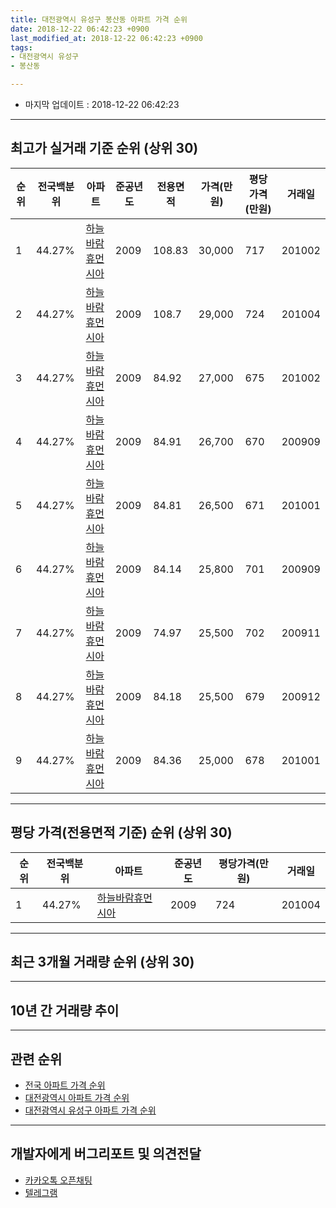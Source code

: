 ```yaml
---
title: 대전광역시 유성구 봉산동 아파트 가격 순위
date: 2018-12-22 06:42:23 +0900
last_modified_at: 2018-12-22 06:42:23 +0900
tags:
- 대전광역시 유성구
- 봉산동

---
```


* 마지막 업데이트 : 2018-12-22 06:42:23

---

## 최고가 실거래 기준 순위 (상위 30)


|순위|전국백분위|아파트|준공년도|전용면적|가격(만원)|평당가격(만원)|거래일|
|---|---|---|---|---|---|---|---|
|1|44.27%|[하늘바람휴먼시아](https://search.naver.com/search.naver?query=%EB%8C%80%EC%A0%84%EA%B4%91%EC%97%AD%EC%8B%9C+%EC%9C%A0%EC%84%B1%EA%B5%AC+%EB%B4%89%EC%82%B0%EB%8F%99+%ED%95%98%EB%8A%98%EB%B0%94%EB%9E%8C%ED%9C%B4%EB%A8%BC%EC%8B%9C%EC%95%84)|2009|108.83|30,000|717|201002|
|2|44.27%|[하늘바람휴먼시아](https://search.naver.com/search.naver?query=%EB%8C%80%EC%A0%84%EA%B4%91%EC%97%AD%EC%8B%9C+%EC%9C%A0%EC%84%B1%EA%B5%AC+%EB%B4%89%EC%82%B0%EB%8F%99+%ED%95%98%EB%8A%98%EB%B0%94%EB%9E%8C%ED%9C%B4%EB%A8%BC%EC%8B%9C%EC%95%84)|2009|108.7|29,000|724|201004|
|3|44.27%|[하늘바람휴먼시아](https://search.naver.com/search.naver?query=%EB%8C%80%EC%A0%84%EA%B4%91%EC%97%AD%EC%8B%9C+%EC%9C%A0%EC%84%B1%EA%B5%AC+%EB%B4%89%EC%82%B0%EB%8F%99+%ED%95%98%EB%8A%98%EB%B0%94%EB%9E%8C%ED%9C%B4%EB%A8%BC%EC%8B%9C%EC%95%84)|2009|84.92|27,000|675|201002|
|4|44.27%|[하늘바람휴먼시아](https://search.naver.com/search.naver?query=%EB%8C%80%EC%A0%84%EA%B4%91%EC%97%AD%EC%8B%9C+%EC%9C%A0%EC%84%B1%EA%B5%AC+%EB%B4%89%EC%82%B0%EB%8F%99+%ED%95%98%EB%8A%98%EB%B0%94%EB%9E%8C%ED%9C%B4%EB%A8%BC%EC%8B%9C%EC%95%84)|2009|84.91|26,700|670|200909|
|5|44.27%|[하늘바람휴먼시아](https://search.naver.com/search.naver?query=%EB%8C%80%EC%A0%84%EA%B4%91%EC%97%AD%EC%8B%9C+%EC%9C%A0%EC%84%B1%EA%B5%AC+%EB%B4%89%EC%82%B0%EB%8F%99+%ED%95%98%EB%8A%98%EB%B0%94%EB%9E%8C%ED%9C%B4%EB%A8%BC%EC%8B%9C%EC%95%84)|2009|84.81|26,500|671|201001|
|6|44.27%|[하늘바람휴먼시아](https://search.naver.com/search.naver?query=%EB%8C%80%EC%A0%84%EA%B4%91%EC%97%AD%EC%8B%9C+%EC%9C%A0%EC%84%B1%EA%B5%AC+%EB%B4%89%EC%82%B0%EB%8F%99+%ED%95%98%EB%8A%98%EB%B0%94%EB%9E%8C%ED%9C%B4%EB%A8%BC%EC%8B%9C%EC%95%84)|2009|84.14|25,800|701|200909|
|7|44.27%|[하늘바람휴먼시아](https://search.naver.com/search.naver?query=%EB%8C%80%EC%A0%84%EA%B4%91%EC%97%AD%EC%8B%9C+%EC%9C%A0%EC%84%B1%EA%B5%AC+%EB%B4%89%EC%82%B0%EB%8F%99+%ED%95%98%EB%8A%98%EB%B0%94%EB%9E%8C%ED%9C%B4%EB%A8%BC%EC%8B%9C%EC%95%84)|2009|74.97|25,500|702|200911|
|8|44.27%|[하늘바람휴먼시아](https://search.naver.com/search.naver?query=%EB%8C%80%EC%A0%84%EA%B4%91%EC%97%AD%EC%8B%9C+%EC%9C%A0%EC%84%B1%EA%B5%AC+%EB%B4%89%EC%82%B0%EB%8F%99+%ED%95%98%EB%8A%98%EB%B0%94%EB%9E%8C%ED%9C%B4%EB%A8%BC%EC%8B%9C%EC%95%84)|2009|84.18|25,500|679|200912|
|9|44.27%|[하늘바람휴먼시아](https://search.naver.com/search.naver?query=%EB%8C%80%EC%A0%84%EA%B4%91%EC%97%AD%EC%8B%9C+%EC%9C%A0%EC%84%B1%EA%B5%AC+%EB%B4%89%EC%82%B0%EB%8F%99+%ED%95%98%EB%8A%98%EB%B0%94%EB%9E%8C%ED%9C%B4%EB%A8%BC%EC%8B%9C%EC%95%84)|2009|84.36|25,000|678|201001|


---

## 평당 가격(전용면적 기준) 순위 (상위 30)


|순위|전국백분위|아파트|준공년도|평당가격(만원)|거래일|
|---|---|---|---|---|---|
|1|44.27%|[하늘바람휴먼시아](https://search.naver.com/search.naver?query=%EB%8C%80%EC%A0%84%EA%B4%91%EC%97%AD%EC%8B%9C+%EC%9C%A0%EC%84%B1%EA%B5%AC+%EB%B4%89%EC%82%B0%EB%8F%99+%ED%95%98%EB%8A%98%EB%B0%94%EB%9E%8C%ED%9C%B4%EB%A8%BC%EC%8B%9C%EC%95%84)|2009|724|201004|


---

## 최근 3개월 거래량 순위 (상위 30)


<div style="width:100%;">
    <canvas id="deal_count_ranking" height="250"></canvas>
</div>


<script>
new Chart(document.getElementById("deal_count_ranking"), {
    type: 'horizontalBar',
    data: {
        labels: ['하늘바람휴먼시아'],
        datasets: [{
            label: '실거래 수',
            data: [8],
            borderColor: "rgba(255, 0, 128, 1)",
            backgroundColor: "rgba(255, 0, 128, 0.5)",
            fill: false,
        }]
    },
    options: {
        responsive: true,
        title: {
            display: true,
            text: '최근 3개월 거래량 순위'
        },
        tooltips: {
            mode: 'index',
            intersect: false,
            callbacks: {
                title: function(tooltipItems, data) {
                    return "실거래 수:";
                },
                label: function(tooltipItem, data) {
                    return data.labels[tooltipItem.index] + ": " + tooltipItem.xLabel;
                }
            }
        },
        hover: {
            mode: 'nearest',
            intersect: true
        },
        scales: {
            xAxes: [{
                display: true,
                scaleLabel: {
                    display: true,
                    labelString: '실거래 수'
                },
                ticks: {
                    suggestedMin: 0,
                }
            }],
            yAxes: [{
                display: true,
                ticks: {
                    autoSkip: false,
                    callback: function(value, index, values) {
                        if (value.length > 15)
                            return value.substr(0, 13) + "...";
                        else
                            return value;
                    }
                },
                scaleLabel: {
                    display: false,
                }
            }]
        }
    }
});

</script>


---

## 10년 간 거래량 추이


<div style="width:100%;">
    <canvas id="deal_progress" height="250"></canvas>
</div>

<script>
new Chart(document.getElementById("deal_progress"), {
    type: 'line',
    data: {
        labels: ['200812','200901','200902','200903','200904','200905','200906','200907','200908','200909','200910','200911','200912','201001','201002','201003','201004','201005','201006','201007','201008','201009','201010','201011','201012','201101','201102','201103','201104','201105','201106','201107','201108','201109','201110','201111','201112','201201','201202','201203','201204','201205','201206','201207','201208','201209','201210','201211','201212','201301','201302','201303','201304','201305','201306','201307','201308','201309','201310','201311','201312','201401','201402','201403','201404','201405','201406','201407','201408','201409','201410','201411','201412','201501','201502','201503','201504','201505','201506','201507','201508','201509','201510','201511','201512','201601','201602','201603','201604','201605','201606','201607','201608','201609','201610','201611','201612','201701','201702','201703','201704','201705','201706','201707','201708','201709','201710','201711','201712','201801','201802','201803','201804','201805','201806','201807','201808','201809','201810','201811','201812'],
        datasets: [{
            label: '실거래 수',
            pointRadius: 1,
            data: [0, 0, 0, 0, 0, 0, 0, 0, 0, 26, 45, 35, 23, 42, 9, 10, 7, 4, 4, 1, 6, 4, 8, 11, 10, 9, 2, 2, 2, 20, 6, 1, 6, 1, 4, 4, 3, 4, 8, 5, 2, 1, 5, 4, 6, 3, 4, 9, 7, 6, 5, 3, 5, 8, 5, 8, 7, 10, 15, 8, 7, 12, 5, 11, 6, 4, 2, 2, 2, 4, 10, 4, 7, 5, 2, 5, 4, 3, 3, 12, 9, 11, 14, 15, 11, 7, 9, 9, 9, 7, 6, 8, 6, 3, 6, 2, 1, 3, 6, 8, 5, 4, 8, 3, 4, 4, 4, 0, 3, 3, 2, 6, 6, 2, 3, 1, 4, 1, 3, 5, 0],
            borderColor: "rgba(255, 201, 14, 1)",
            backgroundColor: "rgba(255, 201, 14, 0.5)",
            fill: true,
        }]
    },
    options: {
        responsive: true,
        title: {
            display: true,
            text: '10년간 거래량 추이'
        },
        tooltips: {
            mode: 'index',
            intersect: false,
        },
        hover: {
            mode: 'nearest',
            intersect: true
        },
        scales: {
            xAxes: [{
                display: true,
                scaleLabel: {
                    display: true,
                    labelString: '년/월'
                }
            }],
            yAxes: [{
                display: true,
                ticks: {
                    suggestedMin: 0,
                },
                scaleLabel: {
                    display: true,
                    labelString: '실거래 수'
                }
            }]
        }
    }
});

</script>


---

## 관련 순위

- [전국 아파트 가격 순위](https://inasie.github.io/apt-ranking/전국)
- [대전광역시 아파트 가격 순위](https://inasie.github.io/apt-ranking/대전광역시)
- [대전광역시 유성구 아파트 가격 순위](https://inasie.github.io/apt-ranking/대전광역시-유성구)


---

## 개발자에게 버그리포트 및 의견전달

- [카카오톡 오픈채팅](https://open.kakao.com/o/gLJUAP4)
- [텔레그램](https://t.me/inasie)

